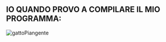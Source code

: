 
## IO QUANDO PROVO A COMPILARE IL MIO PROGRAMMA:

![gattoPiangente](https://qph.cf2.quoracdn.net/main-qimg-86d491ac023d9795d1e1a379cfce167b)
